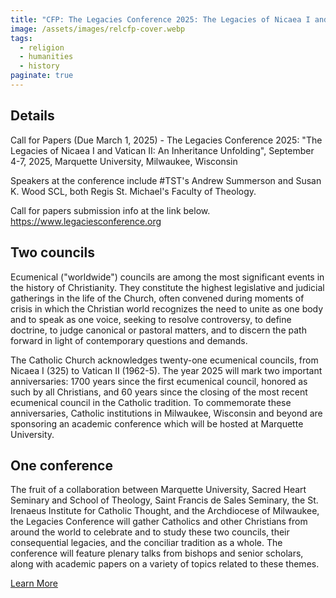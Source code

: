 ```yaml
---
title: "CFP: The Legacies Conference 2025: The Legacies of Nicaea I and Vatican II: An Inheritance Unfolding"
image: /assets/images/relcfp-cover.webp
tags:
  - religion
  - humanities
  - history
paginate: true   
---
```

## Details
Call for Papers (Due March 1, 2025) - The Legacies Conference 2025: "The Legacies of Nicaea I and Vatican II: An Inheritance Unfolding", September 4-7, 2025, Marquette University, Milwaukee, Wisconsin

Speakers at the conference include #TST's Andrew Summerson and Susan K. Wood SCL, both Regis St. Michael's Faculty of Theology.

Call for papers submission info at the link below.
<https://www.legaciesconference.org>

Two councils
------------

Ecumenical ("worldwide") councils are among the most significant events in the history of Christianity. They constitute the highest legislative and judicial gatherings in the life of the Church, often convened during moments of crisis in which the Christian world recognizes the need to unite as one body and to speak as one voice, seeking to resolve controversy, to define doctrine, to judge canonical or pastoral matters, and to discern the path forward in light of contemporary questions and demands.

The Catholic Church acknowledges twenty-one ecumenical councils, from Nicaea I (325) to Vatican II (1962-5). The year 2025 will mark two important anniversaries: 1700 years since the first ecumenical council, honored as such by all Christians, and 60 years since the closing of the most recent ecumenical council in the Catholic tradition. To commemorate these anniversaries, Catholic institutions in Milwaukee, Wisconsin and beyond are sponsoring an academic conference which will be hosted at Marquette University.


One conference
--------------

The fruit of a collaboration between Marquette University, Sacred Heart Seminary and School of Theology, Saint Francis de Sales Seminary, the St. Irenaeus Institute for Catholic Thought, and the Archdiocese of Milwaukee, the Legacies Conference will gather Catholics and other Christians from around the world to celebrate and to study these two councils, their consequential legacies, and the conciliar tradition as a whole. The conference will feature plenary talks from bishops and senior scholars, along with academic papers on a variety of topics related to these themes.

[Learn More](https://www.legaciesconference.org)